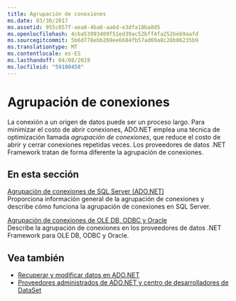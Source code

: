 ```yaml
---
title: Agrupación de conexiones
ms.date: 03/30/2017
ms.assetid: 955c057f-aea8-4ba8-aa6d-e3dfa18ba8d5
ms.openlocfilehash: 4cba53993489f51ed39ac52bff4fa252beb9aafd
ms.sourcegitcommit: 5b6d778ebb269ee6684fb57ad69a8c28b06235b9
ms.translationtype: MT
ms.contentlocale: es-ES
ms.lasthandoff: 04/08/2019
ms.locfileid: "59180458"
---
```

# <a name="connection-pooling"></a>Agrupación de conexiones
La conexión a un origen de datos puede ser un proceso largo. Para minimizar el costo de abrir conexiones, ADO.NET emplea una técnica de optimización llamada *agrupación de conexiones*, que reduce el costo de abrir y cerrar conexiones repetidas veces. Los proveedores de datos .NET Framework tratan de forma diferente la agrupación de conexiones.  
  
## <a name="in-this-section"></a>En esta sección  
 [Agrupación de conexiones de SQL Server (ADO.NET)](../../../../docs/framework/data/adonet/sql-server-connection-pooling.md)  
 Proporciona información general de la agrupación de conexiones y describe cómo funciona la agrupación de conexiones en SQL Server.  
  
 [Agrupación de conexiones de OLE DB, ODBC y Oracle](../../../../docs/framework/data/adonet/ole-db-odbc-and-oracle-connection-pooling.md)  
 Describe la agrupación de conexiones en los proveedores de datos .NET Framework para OLE DB, ODBC y Oracle.  
  
## <a name="see-also"></a>Vea también

- [Recuperar y modificar datos en ADO.NET](../../../../docs/framework/data/adonet/retrieving-and-modifying-data.md)
- [Proveedores administrados de ADO.NET y centro de desarrolladores de DataSet](https://go.microsoft.com/fwlink/?LinkId=217917)
